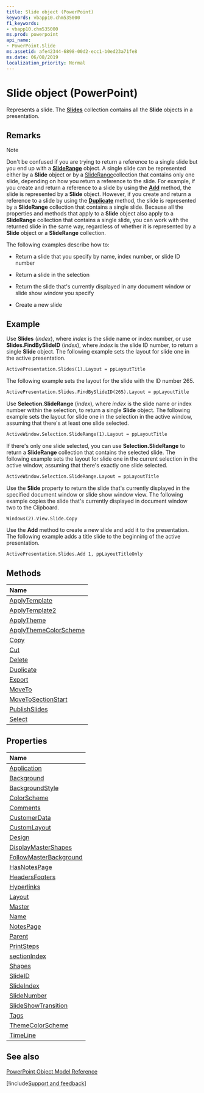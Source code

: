 ```yaml
---
title: Slide object (PowerPoint)
keywords: vbapp10.chm535000
f1_keywords:
- vbapp10.chm535000
ms.prod: powerpoint
api_name:
- PowerPoint.Slide
ms.assetid: afe42344-6898-00d2-ecc1-b0ed23a71fe8
ms.date: 06/08/2019
localization_priority: Normal
---
```


# Slide object (PowerPoint)

Represents a slide. The **[Slides](PowerPoint.Slides.md)** collection contains all the **Slide** objects in a presentation.

## Remarks

> [!NOTE] 
> Don't be confused if you are trying to return a reference to a single slide but you end up with a **[SlideRange](PowerPoint.SlideRange.md)** object. A single slide can be represented either by a **Slide** object or by a [SlideRange](PowerPoint.SlideRange.md)collection that contains only one slide, depending on how you return a reference to the slide. For example, if you create and return a reference to a slide by using the **[Add](PowerPoint.Presentations.Add.md)** method, the slide is represented by a **Slide** object. However, if you create and return a reference to a slide by using the **[Duplicate](PowerPoint.Slide.Duplicate.md)** method, the slide is represented by a **SlideRange** collection that contains a single slide. Because all the properties and methods that apply to a **Slide** object also apply to a **SlideRange** collection that contains a single slide, you can work with the returned slide in the same way, regardless of whether it is represented by a **Slide** object or a **SlideRange** collection.


The following examples describe how to:

- Return a slide that you specify by name, index number, or slide ID number
    
- Return a slide in the selection
    
- Return the slide that's currently displayed in any document window or slide show window you specify
    
- Create a new slide
    

## Example

Use  **Slides** (_index_), where _index_ is the slide name or index number, or use **Slides.FindBySlideID** (_index_), where _index_ is the slide ID number, to return a single **Slide** object. The following example sets the layout for slide one in the active presentation.

```vb
ActivePresentation.Slides(1).Layout = ppLayoutTitle
```

The following example sets the layout for the slide with the ID number 265.


```vb
ActivePresentation.Slides.FindBySlideID(265).Layout = ppLayoutTitle
```

Use  **Selection.SlideRange** (_index_), where _index_ is the slide name or index number within the selection, to return a single **Slide** object. The following example sets the layout for slide one in the selection in the active window, assuming that there's at least one slide selected.

```vb
ActiveWindow.Selection.SlideRange(1).Layout = ppLayoutTitle
```

If there's only one slide selected, you can use  **Selection.SlideRange** to return a **SlideRange** collection that contains the selected slide. The following example sets the layout for slide one in the current selection in the active window, assuming that there's exactly one slide selected.

```vb
ActiveWindow.Selection.SlideRange.Layout = ppLayoutTitle
```

Use the  **Slide** property to return the slide that's currently displayed in the specified document window or slide show window view. The following example copies the slide that's currently displayed in document window two to the Clipboard.

```vb
Windows(2).View.Slide.Copy
```

Use the  **Add** method to create a new slide and add it to the presentation. The following example adds a title slide to the beginning of the active presentation.

```vb
ActivePresentation.Slides.Add 1, ppLayoutTitleOnly
```

## Methods
|Name|
|:-----|
|[ApplyTemplate](PowerPoint.Slide.ApplyTemplate.md)|
|[ApplyTemplate2](PowerPoint.slide.applytemplate2.md)|
|[ApplyTheme](PowerPoint.Slide.ApplyTheme.md)|
|[ApplyThemeColorScheme](PowerPoint.Slide.ApplyThemeColorScheme.md)|
|[Copy](PowerPoint.Slide.Copy.md)|
|[Cut](PowerPoint.Slide.Cut.md)|
|[Delete](PowerPoint.Slide.Delete.md)|
|[Duplicate](PowerPoint.Slide.Duplicate.md)|
|[Export](PowerPoint.Slide.Export.md)|
|[MoveTo](PowerPoint.Slide.MoveTo.md)|
|[MoveToSectionStart](PowerPoint.Slide.MoveToSectionStart.md)|
|[PublishSlides](PowerPoint.Slide.PublishSlides.md)|
|[Select](PowerPoint.Slide.Select.md)|

## Properties
|Name|
|:-----|
|[Application](PowerPoint.Slide.Application.md)|
|[Background](PowerPoint.Slide.Background.md)|
|[BackgroundStyle](PowerPoint.Slide.BackgroundStyle.md)|
|[ColorScheme](PowerPoint.Slide.ColorScheme.md)|
|[Comments](PowerPoint.Slide.Comments.md)|
|[CustomerData](PowerPoint.Slide.CustomerData.md)|
|[CustomLayout](PowerPoint.Slide.CustomLayout.md)|
|[Design](PowerPoint.Slide.Design.md)|
|[DisplayMasterShapes](PowerPoint.Slide.DisplayMasterShapes.md)|
|[FollowMasterBackground](PowerPoint.Slide.FollowMasterBackground.md)|
|[HasNotesPage](PowerPoint.Slide.HasNotesPage.md)|
|[HeadersFooters](PowerPoint.Slide.HeadersFooters.md)|
|[Hyperlinks](PowerPoint.Slide.Hyperlinks.md)|
|[Layout](PowerPoint.Slide.Layout.md)|
|[Master](PowerPoint.Slide.Master.md)|
|[Name](PowerPoint.Slide.Name.md)|
|[NotesPage](PowerPoint.Slide.NotesPage.md)|
|[Parent](PowerPoint.Slide.Parent.md)|
|[PrintSteps](PowerPoint.Slide.PrintSteps.md)|
|[sectionIndex](PowerPoint.Slide.sectionIndex.md)|
|[Shapes](PowerPoint.Slide.Shapes.md)|
|[SlideID](PowerPoint.Slide.SlideID.md)|
|[SlideIndex](PowerPoint.Slide.SlideIndex.md)|
|[SlideNumber](PowerPoint.Slide.SlideNumber.md)|
|[SlideShowTransition](PowerPoint.Slide.SlideShowTransition.md)|
|[Tags](PowerPoint.Slide.Tags.md)|
|[ThemeColorScheme](PowerPoint.Slide.ThemeColorScheme.md)|
|[TimeLine](PowerPoint.Slide.TimeLine.md)|

## See also


[PowerPoint Object Model Reference](overview/PowerPoint/object-model.md)

[!include[Support and feedback](~/includes/feedback-boilerplate.md)]

